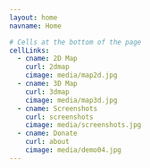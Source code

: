 ```yaml
---
layout: home
navname: Home

# Cells at the bottom of the page
cellLinks:
  - cname: 2D Map
    curl: 2dmap
    cimage: media/map2d.jpg
  - cname: 3D Map
    curl: 3dmap
    cimage: media/map3d.jpg
  - cname: Screenshots
    curl: screenshots
    cimage: media/screenshots.jpg
  - cname: Donate
    curl: about
    cimage: media/demo04.jpg
---
```


